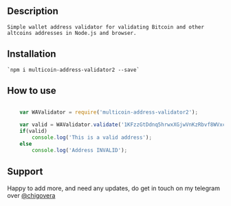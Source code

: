 ## Description
    Simple wallet address validator for validating Bitcoin and other altcoins addresses in Node.js and browser.
    
## Installation
    `npm i multicoin-address-validator2 --save`

## How to use

```js

    var WAValidator = require('multicoin-address-validator2');

    var valid = WAValidator.validate('1KFzzGtDdnq5hrwxXGjwVnKzRbvf8WVxck', 'BTC');
    if(valid)
        console.log('This is a valid address');
    else
        console.log('Address INVALID');

```

## Support

Happy to add more, and need any updates, do get in touch on my telegram over [@chigovera](https://t.me/chigovera)
